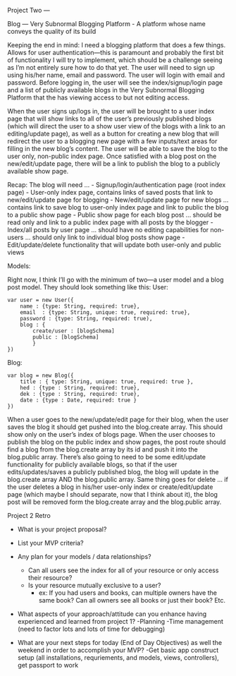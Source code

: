 Project Two — 

Blog — Very Subnormal Blogging Platform - A platform whose name conveys the quality of its build

Keeping the end in mind: I need a blogging platform that does a few things. Allows for user authentication—this is paramount and probably the first bit of functionality I will try to implement, which should be a challenge seeing as I’m not entirely sure how to do that yet. The user will need to sign up using his/her name, email and password. The user will login with email and password. Before logging in, the user will see the index/signup/login page and a list of publicly available blogs in the Very Subnormal Blogging Platform that the has viewing access to but not editing access. 

When the user signs up/logs in, the user will be brought to a user index page that will show links to all of the user’s previously published blogs (which will direct the user to a show user view of the blogs with a link to an editing/update page), as well as a button for creating a new blog that will redirect the user to a blogging new page with a few inputs/text areas for filling in the new blog’s content. The user will be able to save the blog to the user only, non-public index page. Once satisfied with a blog post on the new/edit/update page, there will be a link to publish the blog to a publicly available show page.

Recap: The blog will need …
	- Signup/login/authentication page (root index page)
	- User-only index page, contains links of saved posts that link to new/edit/update page for blogging 
	- New/edit/update page for new blogs … contains link to save blog to user-only index page and link to public the blog to a public show page
	- Public show page for each blog post … should be read only and link to a public index page with all posts by the blogger
	- Index/all posts by user page … should have no editing capabilities for non-users … should only link to individual blog posts show page
	- Edit/update/delete functionality that will update both user-only and public views 

Models: 

Right now, I think I’ll go with the minimum of two—a user model and a blog post model. They should look something like this:
User: 

	var user = new User({
		name : {type: String, required: true},
		email  : {type: String, unique: true, required: true},
		password : {type: String, required: true),
		blog : {
			create/user : [blogSchema]
			public : [blogSchema]
			}
	})

Blog: 

	var blog = new Blog({
		title : { type: String, unique: true, required: true },
		hed : {type : String, required: true},
		dek : {type : String, required: true},
		date : {type : Date, required: true }
	})

When a user goes to the new/update/edit page for their blog, when the user saves the blog it should get pushed into the blog.create array. This should show only on the user’s index of blogs page. When the user chooses to publish the blog on the public index and show pages, the post route should find a blog from the blog.create array by its id and push it into the blog.public array. There’s also going to need to be some edit/update functionality for publicly available blogs, so that if the user edits/updates/saves a publicly published blog, the blog will update in the blog.create array AND the blog.public array. Same thing goes for delete … if the user deletes a blog in his/her user-only index or create/edit/update page (which maybe I should separate, now that I think about it), the blog post will be removed form the blog.create array and the blog.public array.  

Project 2 Retro

- What is your project proposal? 

- List your MVP criteria?

- Any plan for your models / data relationships?
	- Can all users see the index for all of your resource or only access their resource?
	- Is your resource mutually exclusive to a user?
		- ex: If you had users and books, can multiple owners have the same book? Can all owners see all books or just their book? Etc.

- What aspects of your approach/attitude can you enhance having experienced and learned from project 1?
	-Planning
	-Time management (need to factor lots and lots of time for debugging)

- What are your next steps for today (End of Day Objectives) as well the weekend in order to accomplish your MVP?
	-Get basic app construct setup (all installations, requriements, and models, views, controllers), get passport to work
